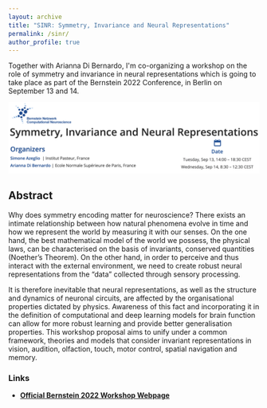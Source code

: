 ```yaml
---
layout: archive
title: "SINR: Symmetry, Invariance and Neural Representations"
permalink: /sinr/
author_profile: true
---
```

 
Together with Arianna Di Bernardo, I'm co-organizing a workshop on the role of symmetry and invariance in neural representations which is going to take place as part of the Bernstein 2022 Conference, in Berlin on September 13 and 14. 


![](../images/BernsteinBanner.jpeg)

## Abstract

Why does symmetry encoding matter for neuroscience? There exists an intimate relationship between how natural phenomena evolve in time and how we represent the world by measuring it with our senses. On the one hand, the best mathematical model of the world we possess, the physical laws, can be characterised on the basis of invariants, conserved quantities (Noether’s Theorem). On the other hand, in order to perceive and thus interact with the external environment, we need to create robust neural representations from the “data” collected through sensory processing.

It is therefore inevitable that neural representations, as well as the structure and dynamics of neuronal circuits, are affected by the organisational properties dictated by physics. Awareness of this fact and incorporating it in the definition of computational and deep learning models for brain function can allow for more robust learning and provide better generalisation properties. This workshop proposal aims to unify under a common framework, theories and models that consider invariant representations in vision, audition, olfaction, touch, motor control, spatial navigation and memory.

### Links

* [**Official Bernstein 2022 Workshop Webpage**](https://bernstein-network.de/bernstein-conference/program/satellite-workshops/symmetry-invariance-and-neural-representations/)
